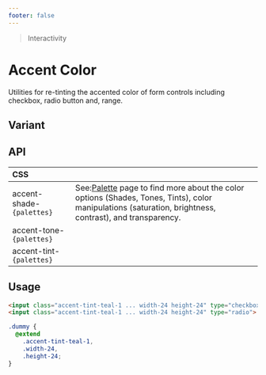 ```yaml
---
footer: false
---
```


> Interactivity

# Accent Color

Utilities for re-tinting the accented color of form controls including checkbox, radio button and, range.

## Variant

## API

| <span class="padding-x-3 padding-y-1 text-white bg-shade-granite-5 font-semibold curve-border-md">CSS</span> | |
|:--|:--|
| accent-shade-`{palettes}` | <div class="text-sm depth-tight-1"><span class="padding-r-1">See:</span><a class="text-underline font-semibold" href="/getting-started-palette/">Palette</a> page to find more about the color options (Shades, Tones, Tints), color manipulations (saturation, brightness, contrast), and transparency.</div> |
| accent-tone-`{palettes}` | |
| accent-tint-`{palettes}` | |

## Usage

```html
<input class="accent-tint-teal-1 ... width-24 height-24" type="checkbox">
<input class="accent-tint-teal-1 ... width-24 height-24" type="radio">
```

```scss
.dummy {
  @extend
    .accent-tint-teal-1,
    .width-24,
    .height-24;
}
```

